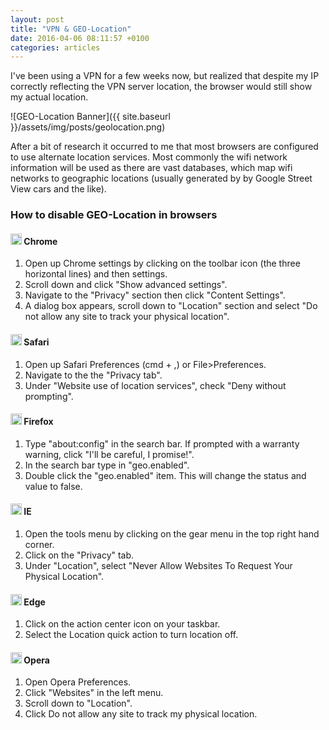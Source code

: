 ```yaml
---
layout: post
title: "VPN & GEO-Location"
date: 2016-04-06 08:11:57 +0100
categories: articles
---
```


I've been using a VPN for a few weeks now, but realized that despite my IP correctly reflecting the VPN server location, the browser would still show my actual location.

![GEO-Location Banner]({{ site.baseurl }}/assets/img/posts/geolocation.png)

After a bit of research it occurred to me that most browsers are configured to use alternate location services. Most commonly the wifi network information will be used as there are vast databases, which map wifi networks to geographic locations (usually generated by by Google Street View cars and the like).

### How to disable GEO-Location in browsers

#### <img src="{{ site.baseurl }}/assets/img/posts/browser-chrome.png" alt="Chrome" width="18px"> Chrome
1. Open up Chrome settings by clicking on the toolbar icon (the three horizontal lines) and then settings.
2. Scroll down and click "Show advanced settings".
3. Navigate to the "Privacy" section then click "Content Settings".
4. A dialog box appears, scroll down to "Location" section and select "Do not allow any site to track your physical location".

#### <img src="{{ site.baseurl }}/assets/img/posts/browser-safari.png" alt="Safari" width="18px"> Safari
1. Open up Safari Preferences (cmd + ,) or  File>Preferences.
2. Navigate to the the "Privacy tab".
3. Under "Website use of location services", check "Deny without prompting".

#### <img src="{{ site.baseurl }}/assets/img/posts/browser-firefox.png" alt="Firefox" width="18px"> Firefox
1. Type "about:config" in the search bar. If prompted with a warranty warning, click "I'll be careful, I promise!".
2. In the search bar type in "geo.enabled".
3. Double click the "geo.enabled" item. This will change the status and value to false.

#### <img src="{{ site.baseurl }}/assets/img/posts/browser-ie.png" alt="Internet Explorer" width="18px"> IE
1. Open the tools menu by clicking on the gear menu in the top right hand corner.
2. Click on the "Privacy" tab.
3. Under "Location", select "Never Allow Websites To Request Your Physical Location".

#### <img src="{{ site.baseurl }}/assets/img/posts/browser-edge.png" alt="Edge" width="18px"> Edge
1. Click on the action center icon on your taskbar.
2. Select the Location quick action to turn location off.

#### <img src="{{ site.baseurl }}/assets/img/posts/browser-opera.png" alt="Opera" width="18px"> Opera
1. Open Opera Preferences.
2. Click "Websites" in the left menu.
3. Scroll down to "Location".
4. Click Do not allow any site to track my physical location.
